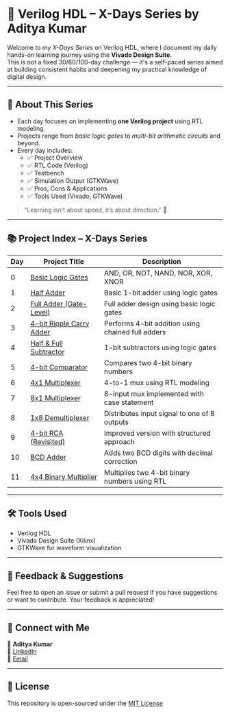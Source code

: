# 🔰 Verilog HDL – X-Days Series by Aditya Kumar

Welcome to my *X-Days Series* on Verilog HDL, where I document my daily hands-on learning journey using the **Vivado Design Suite**.  
This is not a fixed 30/60/100-day challenge — it's a self-paced series aimed at building consistent habits and deepening my practical knowledge of digital design.

---

## 📌 About This Series

- Each day focuses on implementing **one Verilog project** using RTL modeling.
- Projects range from *basic logic gates* to *multi-bit arithmetic circuits* and beyond.
- Every day includes:
  - ✅ Project Overview
  - ✅ RTL Code (Verilog)
  - ✅ Testbench
  - ✅ Simulation Output (GTKWave)
  - ✅ Pros, Cons & Applications
  - ✅ Tools Used (Vivado, GTKWave)

> “Learning isn’t about speed, it’s about direction.” 🚀

---

## 📚 Project Index – X-Days Series

| Day | Project Title                          | Description                                       |
|-----|----------------------------------------|---------------------------------------------------|
| 0   | [Basic Logic Gates](./Day0)            | AND, OR, NOT, NAND, NOR, XOR, XNOR                |
| 1   | [Half Adder](./Day1)                   | Basic 1-bit adder using logic gates               |
| 2   | [Full Adder (Gate-Level)](./Day2)      | Full adder design using basic logic gates         |
| 3   | [4-bit Ripple Carry Adder](./Day3)     | Performs 4-bit addition using chained full adders |
| 4   | [Half & Full Subtractor](./Day4)       | 1-bit subtractors using logic gates               |
| 5   | [4-bit Comparator](./Day5)             | Compares two 4-bit binary numbers                 |
| 6   | [4x1 Multiplexer](./Day6)              | 4-to-1 mux using RTL modeling                     |
| 7   | [8x1 Multiplexer](./Day7)              | 8-input mux implemented with case statement       |
| 8   | [1x8 Demultiplexer](./Day8)            | Distributes input signal to one of 8 outputs      |
| 9   | [4-bit RCA (Revisited)](./Day9)        | Improved version with structured approach         |
| 10  | [BCD Adder](./Day10)                   | Adds two BCD digits with decimal correction       |
| 11  | [4x4 Binary Multiplier](./Day11)       | Multiplies two 4-bit binary numbers using RTL     |


---

## 🛠 Tools Used

- Verilog HDL  
- Vivado Design Suite (Xilinx)
- GTKWave for waveform visualization

---

## 💬 Feedback & Suggestions

Feel free to open an issue or submit a pull request if you have suggestions or want to contribute. Your feedback is appreciated!

---

## 📌 Connect with Me

👤 **Aditya Kumar**  
🔗 [LinkedIn](https://www.linkedin.com/in/aditya-kumar-yourprofile)  
📧 [Email](mailto:your.email@example.com)

---

## 📄 License

This repository is open-sourced under the [MIT License](./LICENSE)
